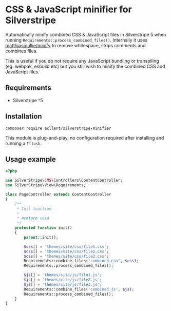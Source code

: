 # CSS & JavaScript minifier for Silverstripe

Automatically minify combined CSS & JavaScript files in Silverstripe 5 when running `Requirements::process_combined_files()`.
Internally it uses [matthiasmullie/minify](https://github.com/matthiasmullie/minify) to remove whitespace, strips comments and combines files.

This is useful if you do not require any JavaScript bundling or transpiling (eg: webpak, esbuild etc) but you still wish to minify the combined CSS and JavaScript files.


## Requirements

- Silverstripe ^5


## Installation

```shell
composer require axllent/silverstripe-minifier
```

This module is plug-and-play, no configuration required after installing and running a `?flush`.


## Usage example

```php
<?php

use SilverStripe\CMS\Controllers\ContentController;
use SilverStripe\View\Requirements;

class PageController extends ContentController
{
    /**
     * Init function
     *
     * @return void
     */
    protected function init()
    {
        parent::init();

        $css[] = 'themes/site/css/file1.css';
        $css[] = 'themes/site/css/file2.css';
        $css[] = 'themes/site/css/file3.css';
        Requirements::combine_files('combined.css', $css);
        Requirements::process_combined_files();

        $js[] = 'themes/site/js/file1.js';
        $js[] = 'themes/site/js/file2.js';
        $js[] = 'themes/site/js/file3.js';
        Requirements::combine_files('combined.js', $js);
        Requirements::process_combined_files();
    }
}

```
